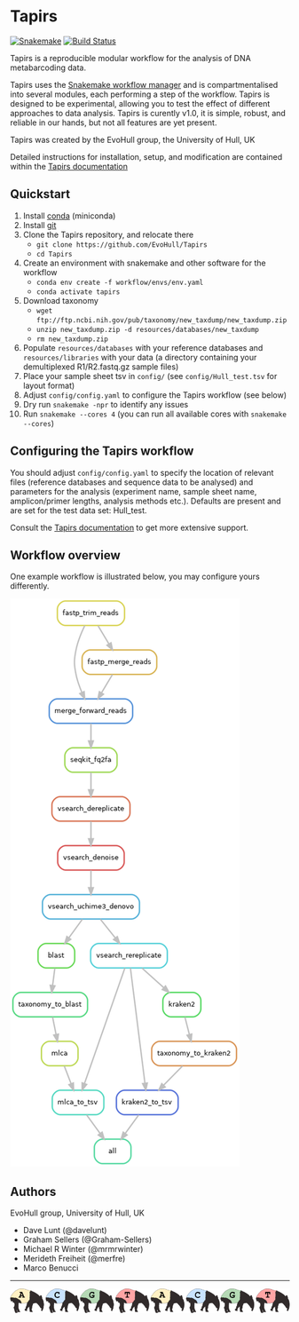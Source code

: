 # Tapirs

[![Snakemake](https://img.shields.io/badge/snakemake-≥5.7.0-brightgreen.svg)](https://snakemake.bitbucket.io)
[![Build Status](https://travis-ci.org/snakemake-workflows/cc_tapirs.svg?branch=master)](https://travis-ci.org/snakemake-workflows/cc_tapirs)

Tapirs is a reproducible modular workflow for the analysis of DNA metabarcoding data.

Tapirs uses the [Snakemake workflow manager](https://snakemake.github.io/) and is compartmentalised into several modules, each performing a step of the workflow. Tapirs is designed to be experimental, allowing you to test the effect of different approaches to data analysis. Tapirs is curently v1.0, it is simple, robust, and reliable in our hands, but not all features are yet present.

Tapirs was created by the EvoHull group, the University of Hull, UK

Detailed instructions for installation, setup, and modification are contained within the [Tapirs documentation](https://tapirs.readthedocs.io)

## Quickstart

1. Install [conda](https://docs.conda.io/projects/conda/en/latest/user-guide/install/) (miniconda)
2. Install [git](https://github.com/git-guides/install-git)
3. Clone the Tapirs repository, and relocate there
    * `git clone https://github.com/EvoHull/Tapirs`
    * `cd Tapirs`
4. Create an environment with snakemake and other software for the workflow
    * `conda env create -f workflow/envs/env.yaml`
    * `conda activate tapirs`
5. Download taxonomy
    * `wget ftp://ftp.ncbi.nih.gov/pub/taxonomy/new_taxdump/new_taxdump.zip`
    * `unzip new_taxdump.zip -d resources/databases/new_taxdump`
    * `rm new_taxdump.zip`
6. Populate `resources/databases` with your reference databases and `resources/libraries` with your data (a directory containing your demultiplexed R1/R2.fastq.gz sample files)
7. Place your sample sheet tsv in `config/` (see `config/Hull_test.tsv` for layout format)
8. Adjust `config/config.yaml` to configure the Tapirs workflow (see below)
9. Dry run `snakemake -npr` to identify any issues
10. Run `snakemake --cores 4` (you can run all available cores with `snakemake --cores`)

## Configuring the Tapirs workflow

You should adjust `config/config.yaml` to specify the location of relevant files (reference databases and sequence data to be analysed) and parameters for the analysis (experiment name, sample sheet name, amplicon/primer lengths, analysis methods etc.). Defaults are present and are set for the test data set: Hull_test.

Consult the [Tapirs documentation](https://tapirs.readthedocs.io) to get more extensive support.

## Workflow overview

One example workflow is illustrated below, you may configure yours differently.

![workflow graph](docs/images/Tapirs_rulegraph.png)

## Authors

EvoHull group, University of Hull, UK

* Dave Lunt (@davelunt)
* Graham Sellers (@Graham-Sellers)
* Michael R Winter (@mrmrwinter)
* Merideth Freiheit (@merfre)
* Marco Benucci

----

![tapirs_logo](docs/images/tapirs_seq.png)
